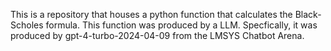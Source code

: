 This is a repository that houses a python function that calculates 
the Black-Scholes formula. This function was produced by a LLM. Specfically,
it was produced by gpt-4-turbo-2024-04-09 from the LMSYS Chatbot Arena.

